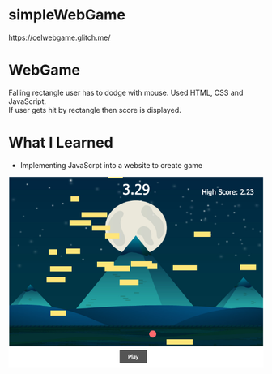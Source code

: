 # simpleWebGame
https://celwebgame.glitch.me/ 

# WebGame

Falling rectangle user has to dodge with mouse. Used HTML, CSS and JavaScript.  
If user gets hit by rectangle then score is displayed.  

# What I Learned

* Implementing JavaScrpt into a website to create game

![](webGame.png)
